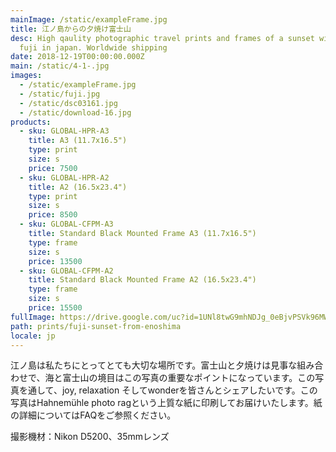 ```yaml
---
mainImage: /static/exampleFrame.jpg
title: 江ノ島からの夕焼け富士山
desc: High qaulity photographic travel prints and frames of a sunset with mount
  fuji in japan. Worldwide shipping
date: 2018-12-19T00:00:00.000Z
main: /static/4-1-.jpg
images:
  - /static/exampleFrame.jpg
  - /static/fuji.jpg
  - /static/dsc03161.jpg
  - /static/download-16.jpg
products:
  - sku: GLOBAL-HPR-A3
    title: A3 (11.7x16.5")
    type: print
    size: s
    price: 7500
  - sku: GLOBAL-HPR-A2
    title: A2 (16.5x23.4")
    type: print
    size: s
    price: 8500
  - sku: GLOBAL-CFPM-A3
    title: Standard Black Mounted Frame A3 (11.7x16.5")
    type: frame
    size: s
    price: 13500
  - sku: GLOBAL-CFPM-A2
    title: Standard Black Mounted Frame A2 (16.5x23.4")
    type: frame
    size: s
    price: 15500
fullImage: https://drive.google.com/uc?id=1UNl8twG9mhNDJg_0eBjvPSVk96MWWRcG
path: prints/fuji-sunset-from-enoshima
locale: jp
---
```

江ノ島は私たちにとってとても大切な場所です。富士山と夕焼けは見事な組み合わせで、海と富士山の境目はこの写真の重要なポイントになっています。この写真を通して、joy, relaxation そしてwonderを皆さんとシェアしたいです。この写真はHahnemühle photo ragという上質な紙に印刷してお届けいたします。紙の詳細についてはFAQをご参照ください。

撮影機材：Nikon D5200、35mmレンズ